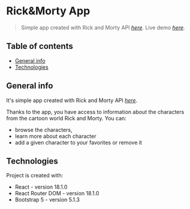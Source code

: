 # Rick&Morty App

> Simple app created with Rick and Morty API [_here_](https://rickandmortyapi.com/).
> Live demo [_here_](https://rickandmortydemo.herokuapp.com).

## Table of contents

* [General info](#general-info)
* [Technologies](#technologies)

## General info

It's simple app created with Rick and Morty API [_here_](https://rickandmortyapi.com/).

Thanks to the app, you have access to information about the characters from the cartoon world Rick and Morty.
You can:

- browse the characters,
- learn more about each character
- add a given character to your favorites or remove it

## Technologies

Project is created with:

- React - version 18.1.0
- React Router DOM - version 18.1.0
- Bootstrap 5 - version 5.1.3
